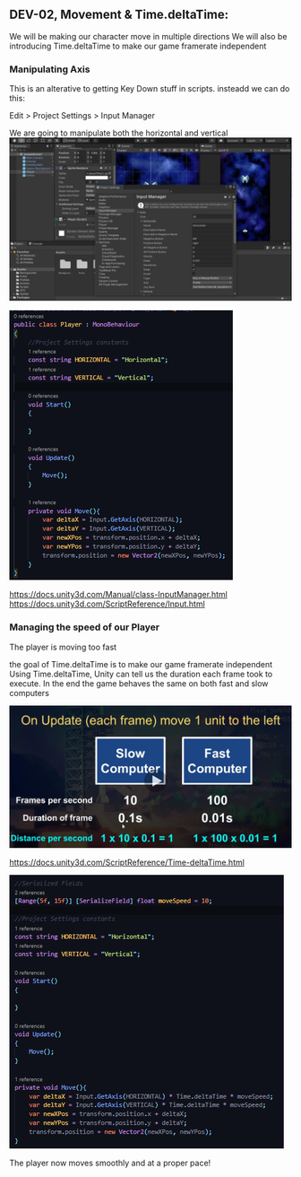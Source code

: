 ## DEV-02, Movement & Time.deltaTime:

We will be making our character move in multiple directions
We will also be introducing Time.deltaTime to make our game framerate independent

### Manipulating Axis

This is an alterative to getting Key Down stuff in scripts. insteadd we can do this:

Edit > Project Settings > Input Manager

We are going to manipulate both the horizontal and vertical
![](../images/DEV-02-A.png)

![](../images/DEV-02-B.png)

https://docs.unity3d.com/Manual/class-InputManager.html
https://docs.unity3d.com/ScriptReference/Input.html


### Managing the speed of our Player

The player is moving too fast

the goal of Time.deltaTime is to make our game framerate independent
Using Time.deltaTime, Unity can tell us the duration each frame took to execute.
In the end the game behaves the same on both fast and slow computers

![](../images/DEV-02-C.png)

https://docs.unity3d.com/ScriptReference/Time-deltaTime.html


![](../images/DEV-02-D.png)

The player now moves smoothly and at a proper pace!